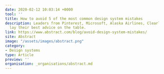 ```yaml
---
date: 2020-02-12 10:03:14 +0000
tool: ''
title: How to avoid 5 of the most common design system mistakes
description: Leaders from Pinterest, Microsoft, Alaska Airlines, Clearleft, and more
  lay their best advice on the table.
link: https://www.abstract.com/blog/avoid-design-system-mistakes/
site: Abstract
image: "/assets/images/abstract.png"
category:
- Design systems
type: Article
preview: ''
organisation: _organisations/abstract.md
---
```

